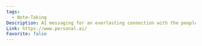 ```yaml
---
tags:
  - Note-Taking
Description: AI messaging for an everlasting connection with the people and ideas in your world.
Link: https://www.personal.ai/
Favorite: false
---
```

